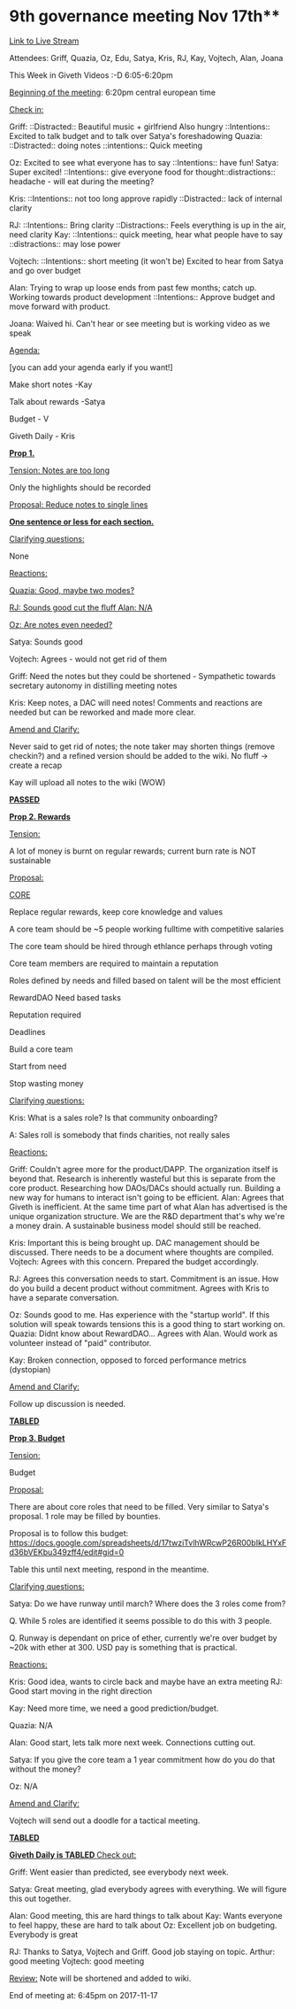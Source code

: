 # 9th governance meeting Nov 17th**

[Link to Live Stream](https://youtu.be/avWMwI5HIOI)

Attendees: Griff, Quazia, Oz, Edu, Satya, Kris, RJ, Kay, Vojtech, Alan, Joana


This Week in Giveth Videos :-D 6:05-6:20pm

<span style="text-decoration:underline;">Beginning of the meeting</span>: 6:20pm central european time

<span style="text-decoration:underline;">Check in: </span>


Griff: ::Distracted:: Beautiful music + girlfriend Also hungry ::Intentions:: Excited to talk budget and to talk over Satya's foreshadowing
Quazia:  ::Distracted:: doing notes ::intentions::  Quick meeting

Oz: Excited to see what everyone has to say ::Intentions:: have fun!
Satya: Super excited! ::Intentions:: give everyone food for thought::distractions:: headache - will eat during the meeting?

Kris: ::Intentions:: not too long approve rapidly ::Distracted:: lack of internal clarity

RJ: ::Intentions:: Bring clarity ::Distractions:: Feels everything is up in the air, need clarity
Kay: ::Intentions:: quick meeting, hear what people have to say ::distractions:: may lose power

Vojtech: ::Intentions:: short meeting (it won't be) Excited to hear from Satya and go over budget

Alan: Trying to wrap up loose ends from past few months; catch up. Working towards product development ::Intentions:: Approve budget and move forward with product.

Joana: Waived hi. Can't hear or see meeting but is working video as we speak

<span style="text-decoration:underline;">Agenda:</span>

[you can add your agenda early if you want!]

Make short notes -Kay

Talk about rewards -Satya

Budget - V

Giveth Daily - Kris

**<span style="text-decoration:underline;">Prop 1. </span>**

<span style="text-decoration:underline;">Tension: Notes are too long</span>

Only the highlights should be recorded

<span style="text-decoration:underline;">Proposal: Reduce notes to single lines</span>

**<span style="text-decoration:underline;">One sentence or less for each section.</span>**

<span style="text-decoration:underline;">Clarifying questions:</span>

None

<span style="text-decoration:underline;">Reactions:</span>

<span style="text-decoration:underline;">Quazia: Good, maybe two modes?</span>

<span style="text-decoration:underline;">RJ: Sounds good cut the fluff
Alan: N/A</span>

<span style="text-decoration:underline;">Oz: Are notes even needed?</span>

Satya: Sounds good

Vojtech: Agrees - would not get rid of them

Griff: Need the notes but they could be shortened - Sympathetic towards secretary autonomy in distilling meeting notes

Kris: Keep notes, a DAC will need notes! Comments and reactions are needed but can be reworked and made more clear.

<span style="text-decoration:underline;">Amend and Clarify:</span>

Never said to get rid of notes; the note taker may shorten things (remove checkin?) and a refined version should be added to the wiki.
No fluff -> create a recap

Kay will upload all notes to the wiki (WOW)

**<span style="text-decoration:underline;">PASSED</span>**

**<span style="text-decoration:underline;">Prop 2. Rewards</span>**

<span style="text-decoration:underline;">Tension:</span>

A lot of money is burnt on regular rewards; current burn rate is NOT sustainable

<span style="text-decoration:underline;">Proposal:</span>

<span style="text-decoration:underline;">CORE</span>

Replace regular rewards, keep core knowledge and values

A core team should be ~5 people working fulltime with competitive salaries

The core team should be hired through ethlance perhaps through voting

Core team members are required to maintain a reputation

Roles defined by needs and filled based on talent will be the most efficient

RewardDAO
Need based tasks

Reputation required

Deadlines

Build a core team

Start from need

Stop wasting money

<span style="text-decoration:underline;">Clarifying questions:</span>

Kris: What is a sales role? Is that community onboarding?

A: Sales roll is somebody that finds charities, not really sales

<span style="text-decoration:underline;">Reactions:</span>

Griff: Couldn't agree more for the product/DAPP. The organization itself is beyond that. Research is inherently wasteful but this is separate from the core product. Researching how DAOs/DACs should actually run. Building a new way for humans to interact isn't going to be efficient.
Alan: Agrees that Giveth is inefficient. At the same time part of what Alan has advertised is the unique organization structure. We are the R&D department that's why we're a money drain. A sustainable business model should still be reached.

Kris: Important this is being brought up. DAC management should be discussed. There needs to be a document where thoughts are compiled.
Vojtech: Agrees with this concern. Prepared the budget accordingly.

RJ: Agrees this conversation needs to start. Commitment is an issue. How do you build a decent product without commitment. Agrees with Kris to have a separate conversation.

Oz: Sounds good to me. Has experience with the "startup world". If this solution will speak towards tensions this is a good thing to start working on.
Quazia: Didnt know about RewardDAO… Agrees with Alan. Would work as volunteer instead of "paid" contributor.

Kay: Broken connection, opposed to forced performance metrics (dystopian)

<span style="text-decoration:underline;">Amend and Clarify:</span>

Follow up discussion is needed.

**<span style="text-decoration:underline;">TABLED</span>**

**<span style="text-decoration:underline;">Prop 3. Budget</span>**

<span style="text-decoration:underline;">Tension:</span>

Budget

<span style="text-decoration:underline;">Proposal:</span>

There are about  core roles that need to be filled. Very similar to Satya's proposal. 1 role may be filled by bounties.

Proposal is to follow this budget:
https://docs.google.com/spreadsheets/d/17twziTvlhWRcwP26R00bIkLHYxFd36bVEKbu349zff4/edit#gid=0

Table this until next meeting, respond in the meantime.

<span style="text-decoration:underline;">Clarifying questions:</span>

Satya: Do we have runway until march? Where does the 3 roles come from?

Q. While 5 roles are identified it seems possible to do this with 3 people.

Q. Runway is dependant on price of ether, currently we're over budget by ~20k with ether at 300. USD pay is something that is practical.

<span style="text-decoration:underline;">Reactions:</span>

Kris: Good idea, wants to circle back and maybe have an extra meeting
RJ: Good start moving in the right direction

Kay: Need more time, we need a good prediction/budget.

Quazia: N/A

Alan: Good start, lets talk more next week. Connections cutting out.

Satya: If you give the core team a 1 year commitment how do you do that without the money?  

Oz: N/A

<span style="text-decoration:underline;">Amend and Clarify:</span>

Vojtech will send out a doodle for a tactical meeting.

**<span style="text-decoration:underline;">TABLED</span>**

**<span style="text-decoration:underline;">Giveth Daily is TABLED
</span>**
<span style="text-decoration:underline;">Check out:</span>

Griff: Went easier than predicted, see everybody next week.

Satya: Great meeting, glad everybody agrees with everything. We will figure this out together.

Alan: Good meeting, this are hard things to talk about
Kay: Wants everyone to feel happy, these are hard to talk about
Oz: Excellent job on budgeting. Everybody is great

RJ: Thanks to Satya, Vojtech and Griff. Good job staying on topic.
Arthur: good meeting
Vojtech: good meeting



<span style="text-decoration:underline;">Review:</span>
Note will be shortened and added to wiki.

End of meeting at: 6:45pm on 2017-11-17
